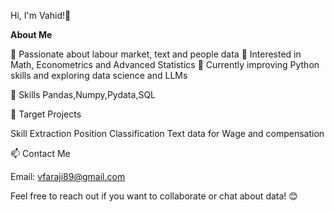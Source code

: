 
Hi, I'm Vahid!👋


**About Me**

👀 Passionate about labour market, text and people data
🧮 Interested in Math, Econometrics and Advanced Statistics
🌱 Currently improving Python skills and exploring data science and LLMs

🔧 Skills
Pandas,Numpy,Pydata,SQL

🎯 Target Projects

Skill Extraction
Position Classification
Text data for Wage and compensation


📫 Contact Me

Email: vfaraji89@gmail.com

Feel free to reach out if you want to collaborate or chat about data! 😊


<!---
--->

